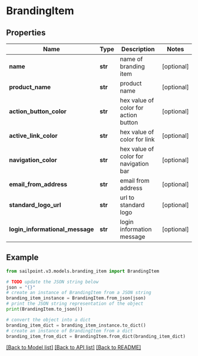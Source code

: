 # BrandingItem


## Properties

Name | Type | Description | Notes
------------ | ------------- | ------------- | -------------
**name** | **str** | name of branding item | [optional] 
**product_name** | **str** | product name | [optional] 
**action_button_color** | **str** | hex value of color for action button | [optional] 
**active_link_color** | **str** | hex value of color for link | [optional] 
**navigation_color** | **str** | hex value of color for navigation bar | [optional] 
**email_from_address** | **str** | email from address | [optional] 
**standard_logo_url** | **str** | url to standard logo | [optional] 
**login_informational_message** | **str** | login information message | [optional] 

## Example

```python
from sailpoint.v3.models.branding_item import BrandingItem

# TODO update the JSON string below
json = "{}"
# create an instance of BrandingItem from a JSON string
branding_item_instance = BrandingItem.from_json(json)
# print the JSON string representation of the object
print(BrandingItem.to_json())

# convert the object into a dict
branding_item_dict = branding_item_instance.to_dict()
# create an instance of BrandingItem from a dict
branding_item_from_dict = BrandingItem.from_dict(branding_item_dict)
```
[[Back to Model list]](../README.md#documentation-for-models) [[Back to API list]](../README.md#documentation-for-api-endpoints) [[Back to README]](../README.md)


